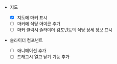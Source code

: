 - 지도

  - [x] 지도에 마커 표시
  - [ ] 마커에 식당 아이콘 추가
  - [ ] 마커 클릭시 슬라이더 컴포넌트의 식당 상세 정보 표시

- 슬라이더 컴포넌트
  - [ ] 애니메이션 추가
  - [ ] 드래그시 열고 닫기 기능 추가
